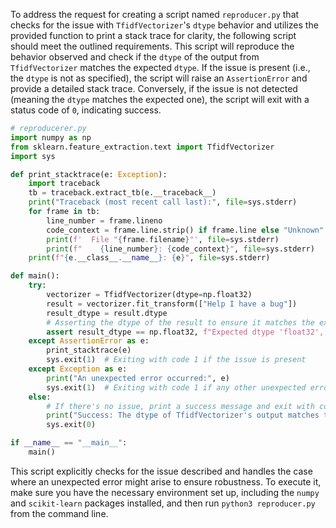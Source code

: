 To address the request for creating a script named `reproducer.py` that checks for the issue with `TfidfVectorizer`'s `dtype` behavior and utilizes the provided function to print a stack trace for clarity, the following script should meet the outlined requirements. This script will reproduce the behavior observed and check if the `dtype` of the output from `TfidfVectorizer` matches the expected `dtype`. If the issue is present (i.e., the `dtype` is not as specified), the script will raise an `AssertionError` and provide a detailed stack trace. Conversely, if the issue is not detected (meaning the `dtype` matches the expected one), the script will exit with a status code of `0`, indicating success.

```python
# reproducerer.py
import numpy as np
from sklearn.feature_extraction.text import TfidfVectorizer
import sys

def print_stacktrace(e: Exception):
    import traceback
    tb = traceback.extract_tb(e.__traceback__)
    print("Traceback (most recent call last):", file=sys.stderr)
    for frame in tb:
        line_number = frame.lineno
        code_context = frame.line.strip() if frame.line else "Unknown"
        print(f'  File "{frame.filename}"', file=sys.stderr)
        print(f"    {line_number}: {code_context}", file=sys.stderr)
    print(f"{e.__class__.__name__}: {e}", file=sys.stderr)

def main():
    try:
        vectorizer = TfidfVectorizer(dtype=np.float32)
        result = vectorizer.fit_transform(["Help I have a bug"])
        result_dtype = result.dtype
        # Asserting the dtype of the result to ensure it matches the expected dtype
        assert result_dtype == np.float32, f"Expected dtype 'float32', got '{result_dtype}' instead."
    except AssertionError as e:
        print_stacktrace(e)
        sys.exit(1)  # Exiting with code 1 if the issue is present
    except Exception as e:
        print("An unexpected error occurred:", e)
        sys.exit(1)  # Exiting with code 1 if any other unexpected error occurs
    else:
        # If there's no issue, print a success message and exit with code 0
        print("Success: The dtype of TfidfVectorizer's output matches the specified 'float32'.")
        sys.exit(0)

if __name__ == "__main__":
    main()
```

This script explicitly checks for the issue described and handles the case where an unexpected error might arise to ensure robustness. To execute it, make sure you have the necessary environment set up, including the `numpy` and `scikit-learn` packages installed, and then run `python3 reproducer.py` from the command line.
